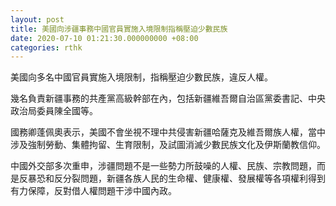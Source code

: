 ```yaml
---
layout: post
title: 美國向涉疆事務中國官員實施入境限制指稱壓迫少數民族
date: 2020-07-10 01:21:30.000000000 +08:00
categories: rthk
---
```


美國向多名中國官員實施入境限制，指稱壓迫少數民族，違反人權。

幾名負責新疆事務的共產黨高級幹部在內，包括新疆維吾爾自治區黨委書記、中央政治局委員陳全國等。

國務卿蓬佩奧表示，美國不會坐視不理中共侵害新疆哈薩克及維吾爾族人權，當中涉及強制勞動、集體拘留、生育限制，及試圖消滅少數民族文化及伊斯蘭教信仰。

中國外交部多次重申，涉疆問題不是一些勢力所鼓噪的人權、民族、宗教問題，而是反暴恐和反分裂問題，新疆各族人民的生命權、健康權、發展權等各項權利得到有力保障，反對借人權問題干涉中國內政。
